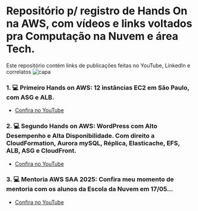 # Repositório p/ registro de Hands On na AWS, com vídeos e links voltados pra Computação na Nuvem e área Tech.

Este repositório contém links de publicações feitas no YouTube, LinkedIn e correlatos
![capa](https://github.com/user-attachments/assets/855ad54c-ee1a-4bba-a395-3941884ccc8d)

### 1. 💻 Primeiro Hands on AWS: 12 instâncias EC2 em São Paulo, com ASG e ALB.
- [Confira no YouTube](https://youtu.be/snQuYvEOqa8/)

### 2. 💻 Segundo Hands on AWS: WordPress com Alto Desempenho e Alta Disponibilidade. Com direito a CloudFormation, Aurora mySQL, Réplica, Elasticache, EFS, ALB, ASG e CloudFront.
- [Confira no YouTube](https://youtu.be/hSKTYRnx-ZI)

### 3. 💻 Mentoria AWS SAA 2025: Confira meu momento de mentoria com os alunos da Escola da Nuvem em 17/05...
- [Confira no YouTube](https://youtu.be/WGmJyROoW8U)
